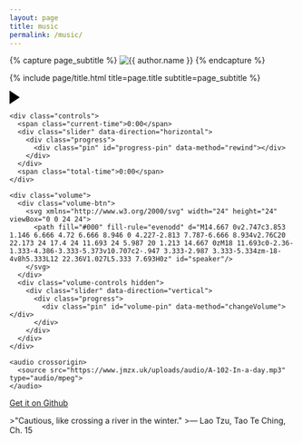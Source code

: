 ```yaml
---
layout: page
title: music
permalink: /music/
---
```

<div class="page" markdown="1">

{% capture page_subtitle %}
<img
    class="me"
    alt="{{ author.name }}"
    src="{{ site.author.photo | relative_url }}"
    srcset="{{ site.author.photo2x | relative_url }} 2x"
/>
{% endcapture %}

{% include page/title.html title=page.title subtitle=page_subtitle %}

</div>

<!-- partial:index.partial.html -->
<div class="holder">
  <div class="audio green-audio-player">
    <div class="loading">
      <div class="spinner"></div>
    </div>
    <div class="play-pause-btn">
      <svg xmlns="http://www.w3.org/2000/svg" width="18" height="24" viewBox="0 0 18 24">
        <path fill="#000" fill-rule="evenodd" d="M18 12L0 24V0" class="play-pause-icon" id="playPause"/>
      </svg>
    </div>

    <div class="controls">
      <span class="current-time">0:00</span>
      <div class="slider" data-direction="horizontal">
        <div class="progress">
          <div class="pin" id="progress-pin" data-method="rewind"></div>
        </div>
      </div>
      <span class="total-time">0:00</span>
    </div>

    <div class="volume">
      <div class="volume-btn">
        <svg xmlns="http://www.w3.org/2000/svg" width="24" height="24" viewBox="0 0 24 24">
          <path fill="#000" fill-rule="evenodd" d="M14.667 0v2.747c3.853 1.146 6.666 4.72 6.666 8.946 0 4.227-2.813 7.787-6.666 8.934v2.76C20 22.173 24 17.4 24 11.693 24 5.987 20 1.213 14.667 0zM18 11.693c0-2.36-1.333-4.386-3.333-5.373v10.707c2-.947 3.333-2.987 3.333-5.334zm-18-4v8h5.333L12 22.36V1.027L5.333 7.693H0z" id="speaker"/>
        </svg>
      </div>
      <div class="volume-controls hidden">
        <div class="slider" data-direction="vertical">
          <div class="progress">
            <div class="pin" id="volume-pin" data-method="changeVolume"></div>
          </div>
        </div>
      </div>
    </div>

    <audio crossorigin>
      <source src="https://www.jmzx.uk/uploads/audio/A-102-In-a-day.mp3" type="audio/mpeg">
    </audio>
  </div>

  <a class="get-it-on-github" href="https://github.com/xjmzx" target="_blank">Get it on Github</a>
</div>
<!-- partial -->
  <script  src="./script.js"></script>

<p>
>"Cautious, like crossing a river in the winter."
>— Lao Tzu, Tao Te Ching, Ch. 15
</p>
